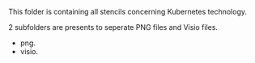This folder is containing all stencils concerning Kubernetes technology.

2 subfolders are presents to seperate PNG files and Visio files.

- png.
- visio.
